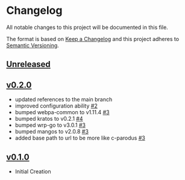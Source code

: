 # Changelog
All notable changes to this project will be documented in this file.

The format is based on [Keep a Changelog](http://keepachangelog.com/en/1.0.0/)
and this project adheres to [Semantic Versioning](http://semver.org/spec/v2.0.0.html).

## [Unreleased]

## [v0.2.0]
- updated references to the main branch
- improved configuration ability [#2](https://github.com/xmidt-org/go-parodus/pull/2)
- bumped webpa-common to v1.11.4 [#3](https://github.com/xmidt-org/go-parodus/pull/3)
- bumped kratos to v0.2.1 [#4](https://github.com/xmidt-org/go-parodus/pull/4)
- bumped wrp-go to v3.0.1 [#3](https://github.com/xmidt-org/go-parodus/pull/3)
- bumped mangos to v2.0.8 [#3](https://github.com/xmidt-org/go-parodus/pull/3)
- added base path to url to be more like c-parodus [#3](https://github.com/xmidt-org/go-parodus/pull/3)

## [v0.1.0]
- Initial Creation

[Unreleased]: https://github.com/xmidt-org/go-parodus/compare/v0.2.0...HEAD
[v0.2.0]: https://github.com/xmidt-org/kratos/compare/v0.1.0...v0.2.0
[v0.1.0]: https://github.com/xmidt-org/kratos/compare/v0.1.0...v0.1.0
